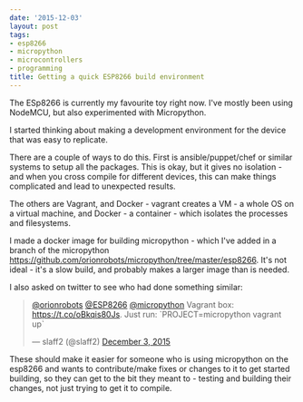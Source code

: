 ```yaml
---
date: '2015-12-03'
layout: post
tags:
- esp8266
- micropython
- microcontrollers
- programming
title: Getting a quick ESP8266 build environment
---
```

The ESp8266 is currently my favourite toy right now. I've mostly been using NodeMCU, but also experimented with Micropython.

I started thinking about making a development environment for the device that was easy to replicate.

There are a couple of ways to do this.
First is ansible/puppet/chef or similar systems to setup all the packages.
This is okay, but it gives no isolation -
and when you cross compile for different devices, this can make things complicated and lead to unexpected results.

The others are Vagrant, and Docker - vagrant creates a VM - a whole OS on a virtual machine,
and Docker - a container - which isolates the processes and filesystems.

I made a docker image for building micropython - which I've added in a branch of the micropython
<https://github.com/orionrobots/micropython/tree/master/esp8266>.
It's not ideal - it's a slow build, and probably makes a larger image than is needed.

I also asked on twitter to see who had done something similar:

<blockquote class="twitter-tweet" lang="en"><p lang="en" dir="ltr"><a href="https://twitter.com/orionrobots">@orionrobots</a> <a href="https://twitter.com/ESP8266">@ESP8266</a> <a href="https://twitter.com/micropython">@micropython</a> Vagrant box: <a href="https://t.co/oBkqis80Js">https://t.co/oBkqis80Js</a>. Just run: `PROJECT=micropython vagrant up`</p>&mdash; slaff2 (@slaff2) <a href="https://twitter.com/slaff2/status/672398877777989633">December 3, 2015</a></blockquote>
<script async src="//platform.twitter.com/widgets.js" charset="utf-8"></script>

These should make it easier for someone who is using micropython on the esp8266 and wants to
contribute/make fixes or changes to it to get started building, so they can get to the bit they meant to -
testing and building their changes, not just trying to get it to compile.
